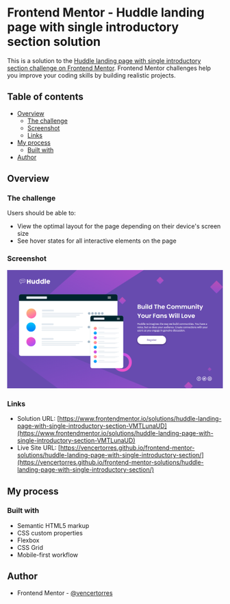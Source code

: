 # Frontend Mentor - Huddle landing page with single introductory section solution

This is a solution to the [Huddle landing page with single introductory section challenge on Frontend Mentor](https://www.frontendmentor.io/challenges/huddle-landing-page-with-a-single-introductory-section-B_2Wvxgi0). Frontend Mentor challenges help you improve your coding skills by building realistic projects.

## Table of contents

- [Overview](#overview)
  - [The challenge](#the-challenge)
  - [Screenshot](#screenshot)
  - [Links](#links)
- [My process](#my-process)
  - [Built with](#built-with)
- [Author](#author)

## Overview

### The challenge

Users should be able to:

- View the optimal layout for the page depending on their device's screen size
- See hover states for all interactive elements on the page

### Screenshot

![](screenshot.png)

### Links

- Solution URL: [https://www.frontendmentor.io/solutions/huddle-landing-page-with-single-introductory-section-VMTLunaUD](https://www.frontendmentor.io/solutions/huddle-landing-page-with-single-introductory-section-VMTLunaUD)
- Live Site URL: [https://vencertorres.github.io/frontend-mentor-solutions/huddle-landing-page-with-single-introductory-section/](https://vencertorres.github.io/frontend-mentor-solutions/huddle-landing-page-with-single-introductory-section/)

## My process

### Built with

- Semantic HTML5 markup
- CSS custom properties
- Flexbox
- CSS Grid
- Mobile-first workflow

## Author

- Frontend Mentor - [@vencertorres](https://www.frontendmentor.io/profile/vencertorres)
